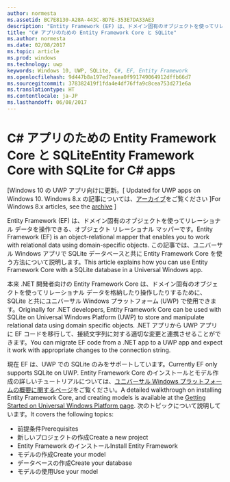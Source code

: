 ```yaml
---
author: normesta
ms.assetid: BC7E8130-A28A-443C-8D7E-353E7DA33AE3
description: "Entity Framework (EF) は、ドメイン固有のオブジェクトを使ってリレーショナル データを操作できる、オブジェクト リレーショナル マッパーです。"
title: "C# アプリのための Entity Framework Core と SQLite"
ms.author: normesta
ms.date: 02/08/2017
ms.topic: article
ms.prod: windows
ms.technology: uwp
keywords: Windows 10, UWP, SQLite, C#, EF, Entity Framework
ms.openlocfilehash: 9d447b8a197ed7eaea0f991749064912dffb66d7
ms.sourcegitcommit: 378382419f1fda4e4df76ffa9c8cea753d271e6a
ms.translationtype: HT
ms.contentlocale: ja-JP
ms.lasthandoff: 06/08/2017
---
```

# <a name="entity-framework-core-with-sqlite-for-c-apps"></a><span data-ttu-id="1e05a-104">C# アプリのための Entity Framework Core と SQLite</span><span class="sxs-lookup"><span data-stu-id="1e05a-104">Entity Framework Core with SQLite for C# apps</span></span>

<span data-ttu-id="1e05a-105">\[Windows 10 の UWP アプリ向けに更新。</span><span class="sxs-lookup"><span data-stu-id="1e05a-105">\[ Updated for UWP apps on Windows 10.</span></span> <span data-ttu-id="1e05a-106">Windows 8.x の記事については、[アーカイブ](http://go.microsoft.com/fwlink/p/?linkid=619132)をご覧ください \]</span><span class="sxs-lookup"><span data-stu-id="1e05a-106">For Windows 8.x articles, see the [archive](http://go.microsoft.com/fwlink/p/?linkid=619132) \]</span></span>

<span data-ttu-id="1e05a-107">Entity Framework (EF) は、ドメイン固有のオブジェクトを使ってリレーショナル データを操作できる、オブジェクト リレーショナル マッパーです。</span><span class="sxs-lookup"><span data-stu-id="1e05a-107">Entity Framework (EF) is an object-relational mapper that enables you to work with relational data using domain-specific objects.</span></span> <span data-ttu-id="1e05a-108">この記事では、ユニバーサル Windows アプリで SQLite データベースと共に Entity Framework Core を使う方法について説明します。</span><span class="sxs-lookup"><span data-stu-id="1e05a-108">This article explains how you can use Entity Framework Core with a SQLite database in a Universal Windows app.</span></span>

<span data-ttu-id="1e05a-109">本来 .NET 開発者向けの Entity Framework Core は、ドメイン固有のオブジェクトを使ってリレーショナル データを格納したり操作したりするために、SQLite と共にユニバーサル Windows プラットフォーム (UWP) で使用できます。</span><span class="sxs-lookup"><span data-stu-id="1e05a-109">Originally for .NET developers, Entity Framework Core can be used with SQLite on Universal Windows Platform (UWP) to store and manipulate relational data using domain specific objects.</span></span> <span data-ttu-id="1e05a-110">.NET アプリから UWP アプリに EF コードを移行して、接続文字列に対する適切な変更と連携させることができます。</span><span class="sxs-lookup"><span data-stu-id="1e05a-110">You can migrate EF code from a .NET app to a UWP app and expect it work with appropriate changes to the connection string.</span></span>

<span data-ttu-id="1e05a-111">現在 EF は、UWP での SQLite のみをサポートしています。</span><span class="sxs-lookup"><span data-stu-id="1e05a-111">Currently EF only supports SQLite on UWP.</span></span> <span data-ttu-id="1e05a-112">Entity Framework Core のインストールとモデル作成の詳しいチュートリアルについては、[ユニバーサル Windows プラットフォームの概要に関するページ](http://go.microsoft.com/fwlink/p/?LinkId=735013)をご覧ください。</span><span class="sxs-lookup"><span data-stu-id="1e05a-112">A detailed walkthrough on installing Entity Framework Core, and creating models is available at the [Getting Started on Universal Windows Platform page](http://go.microsoft.com/fwlink/p/?LinkId=735013).</span></span> <span data-ttu-id="1e05a-113">次のトピックについて説明しています。</span><span class="sxs-lookup"><span data-stu-id="1e05a-113">It covers the following topics:</span></span>

-   <span data-ttu-id="1e05a-114">前提条件</span><span class="sxs-lookup"><span data-stu-id="1e05a-114">Prerequisites</span></span>
-   <span data-ttu-id="1e05a-115">新しいプロジェクトの作成</span><span class="sxs-lookup"><span data-stu-id="1e05a-115">Create a new project</span></span>
-   <span data-ttu-id="1e05a-116">Entity Framework のインストール</span><span class="sxs-lookup"><span data-stu-id="1e05a-116">Install Entity Framework</span></span>
-   <span data-ttu-id="1e05a-117">モデルの作成</span><span class="sxs-lookup"><span data-stu-id="1e05a-117">Create your model</span></span>
-   <span data-ttu-id="1e05a-118">データベースの作成</span><span class="sxs-lookup"><span data-stu-id="1e05a-118">Create your database</span></span>
-   <span data-ttu-id="1e05a-119">モデルの使用</span><span class="sxs-lookup"><span data-stu-id="1e05a-119">Use your model</span></span>
